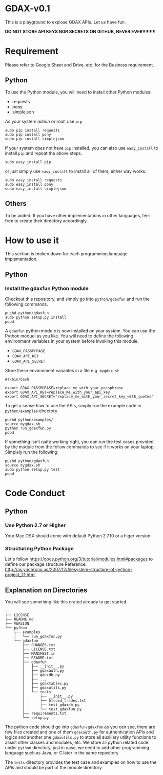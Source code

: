 # GDAX-v0.1

This is a playground to explose GDAX APIs. Let us have fun.

**DO NOT STORE API KEYS NOR SECRETS ON GITHUB, NEVER EVER!!!!!!!!!**

# Requirement

Please refer to Google Sheet and Drive, etc. for the Business requirement.

## Python

To use the Python module, you will need to install other Python modules:

* requests
* pony
* simplejson

As your system *admin* or *root*, use `pip` 

```
sudo pip install requests
sudo pip install pony
sudo pip install simplejson
```

If your system does not have `pip` installed, you can also use `easy_install` to install `pip` and
repeat the above steps.

```
sudo easy_install pip
```

or just simply use `easy_install` to install all of them, either way works.

```
sudo easy_install requests
sudo easy_install pony
sudo easy_install simplejson
```

## Others

To be added. If you have other implementations in other languages, feel free to create their
directory accordingly.

# How to use it

This section is broken down for each programming language implementation.

## Python

### Install the gdaxfun Python module

Checkout this repository, and simply go into `python/gdaxfun` and run the following commands.

```
pushd python/gdaxfun
sudo python setup.py install
popd
```

A `gdaxfun` python module is now installed on your system. You can use the Python moduel as you like.
You will need to define the following environment variables in your system before invoking this module.

* `GDAX_PASSPHRASE`
* `GDAX_API_KEY`
* `GDAX_API_SECRET`

Store these environment variables in a file e.g. `mygdax.sh`

```
#!/bin/bash

export GDAX_PASSPHRASE=replace_me_with_your_passphrase
export GDAX_API_KEY=replace_me_with_your_api_key
export GDAX_API_SECRET="replace_me_with_your_secret_key_with_quotes"
```

To get a sense how to use the APIs, simply run the example code in `python/examples` directory.

```
pushd python/examples/
source mygdax.sh
python run_gdaxfun.py
popd
```

If something isn't quite working right, you can run the test cases provided by the module from
the follow commands to see if it works on your laptop. Simplely run the following:

```
pushd python/gdaxfun
source mygdax.sh
sudo python setup.py test
popd
```

# Code Conduct

## Python

### Use Python 2.7 or Higher

Your Mac OSX should come with default Python 2.7.10 or a higer version.

### Structuring Python Package

Let's follow https://docs.python.org/3/tutorial/modules.html#packages to define our package structure
Reference: http://as.ynchrono.us/2007/12/filesystem-structure-of-python-project_21.html

## Explanation on Directories

You will see something like this crated already to get started.

```
.
├── LICENSE
├── README.md
├── VERSION
└── python
    ├── examples
    │   └── run_gdaxfun.py
    └── gdaxfun
        ├── CHANGES.txt
        ├── LICENSE.txt
        ├── MANIFEST.in
        ├── README.txt
        ├── gdaxfun
        │   ├── __init__.py
        │   ├── gdaxauth.py
        │   ├── gdaxdb.py
        │   ├── ...
        │   ├── gdaxtables.py
        │   ├── gdaxutils.py
        │   └── tests
        │       ├── __init__.py
        │       ├── btcusd_trades.txt
        │       ├── test_gdaxdb.py
        │       └── test_gdaxfun.py
        ├── requirements.txt
        └── setup.py
```

The python code should go into `gdaxfun/gdaxfun` as you can see, there are few files created and one of them `gdaxauth.py`
for authentication APIs and logics and another one `gdaxutils.py` to store all auxiliary utility functions to assist 
other classes and modules, etc. We store all python related code under `python` directory, just in case, 
we need to add other programming language such as Java, or C later in the same repository.

The `tests` directory provides the test case and examples on how to use the APIs and should be part of the module directory.
